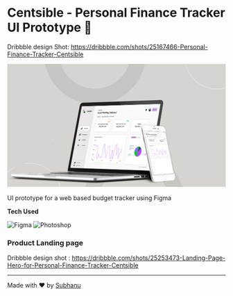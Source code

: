# Centsible - Personal Finance Tracker UI Prototype 💸

Dribbble design Shot: https://dribbble.com/shots/25167466-Personal-Finance-Tracker-Centsible

![mockup](mockup.jpg)

UI prototype for a web based budget tracker using Figma

**Tech Used** 

![Figma](https://img.shields.io/badge/Figma-F24E1E?style=for-the-badge&logo=figma&logoColor=white)
![Photoshop](https://img.shields.io/badge/Photoshop-31A8FF?style=for-the-badge&logo=adobe-photoshop&logoColor=white)


### Product Landing page

Dribbble design shot : https://dribbble.com/shots/25253473-Landing-Page-Hero-for-Personal-Finance-Tracker-Centsible

---
Made with ❤️ by [Subhanu](https://github.com/subhanu-dev)
